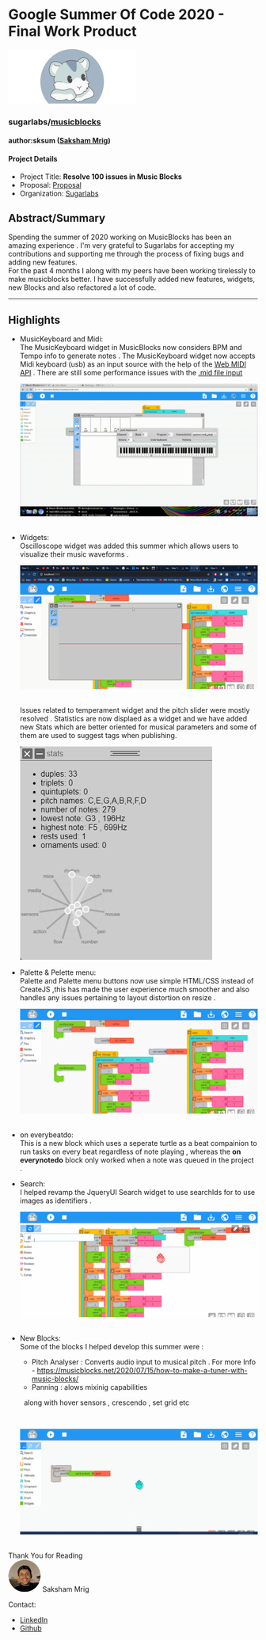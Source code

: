 # Google Summer Of Code 2020 - Final Work Product
![](./images/logo.svg) 
### sugarlabs/[musicblocks](https://github.com/sugarlabs/musicblocks) 
#### author:sksum ([Saksham Mrig](https://github.com/sksum)) 
#### Project Details 
- Project Title: **Resolve 100 issues in Music Blocks**
- Proposal: [ Proposal ](summerofcode.withgoogle.com/projects/#6367628337086464)
- Organization: [Sugarlabs](https://github.com/sugarlabs/)

## Abstract/Summary 
Spending the summer of 2020 working on MusicBlocks has been an amazing experience .
I'm very grateful to Sugarlabs for accepting my contributions and supporting me through the process of fixing bugs and adding new features.<br/>
For the past 4 months I along with my peers have been working tirelessly to make musicblocks better. I have successfully added new features, widgets, new Blocks and also refactored a lot of code.
___
## Highlights
- MusicKeyboard and Midi: <br />
    The MusicKeyboard widget in MusicBlocks now considers BPM and Tempo info to generate notes . 
    The MusicKeyboard widget now accepts Midi keyboard (usb) as an input source with the help of the [Web MIDI API](https://www.w3.org/TR/webmidi/) . There are still some performance issues with the [.mid file input]()
    &nbsp;

    ![keyboard](./images/midi.gif)
    &nbsp;

- Widgets: <br />
    Oscilloscope widget was added this summer which allows users to visualize their music waveforms .
    &nbsp;

    ![oscilloscope](./images/oscilloscope.gif)
    &nbsp;

    Issues related to temperament widget and the pitch slider were mostly resolved .
    Statistics are now displaed as a widget and we have added new Stats which are better oriented for musical parameters and some of them are used to suggest tags when publishing.
    &nbsp;

    ![stats](./images/stats.png)
    &nbsp;


- Palette & Pelette menu: <br />
    Palette and Palette menu buttons now use simple HTML/CSS instead of CreateJS ,this has made the user experience much smoother and also handles any issues pertaining to layout distortion on resize .
    &nbsp;

    ![palette](./images/palette.gif)
    &nbsp;

- on everybeatdo: <br />
    This is a new block which uses a seperate turtle as a beat compainion to run tasks on every beat regardless of note playing , whereas the **on everynotedo** block only worked when a note was queued in the project .
- Search: <br />
    I helped revamp the JqueryUI Search widget to use searchIds for to use images as identifiers .
    &nbsp;

    ![search](./images/search.gif)
    &nbsp;

- New Blocks: <br />
    Some of the blocks I helped develop this summer were :
    - Pitch Analyser : Converts audio input to musical pitch .
     For more Info - https://musicblocks.net/2020/07/15/how-to-make-a-tuner-with-music-blocks/
    - Panning : alows mixinig capabilities 
    
    &nbsp;
    along with hover sensors , crescendo , set grid etc

    &nbsp;

    ![pitch](./images/pitch.gif)
    &nbsp;

Thank You for Reading <br />
![](./images/me.png) Saksham Mrig

Contact:
- [LinkedIn](https://www.linkedin.com/in/saksham-mrig-b772851a3/)
- [Github](https://github.com/sksum)
